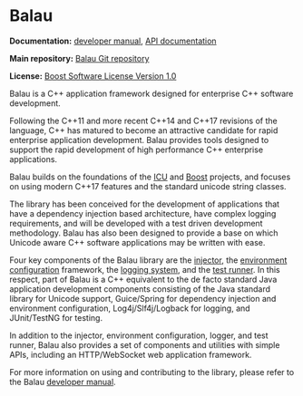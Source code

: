 Balau
====

**Documentation:** [developer manual](https://borasoftware.com/doc/balau/latest/manual), [API documentation](https://borasoftware.com/doc/balau/latest/api)

**Main repository:** [Balau Git repository](https://github.com/borasoftware/balau)

**License:** [Boost Software License Version 1.0](https://borasoftware.com/licenses/balau-license.html)


Balau is a C++ application framework designed for enterprise C++ software development.

Following the C++11 and more recent C++14 and C++17 revisions of the language, C++ has matured to become an attractive candidate for rapid enterprise application development. Balau provides tools designed to support the rapid development of high performance C++ enterprise applications.

Balau builds on the foundations of the [ICU](http://site.icu-project.org) and [Boost](http://www.boost.org) projects, and focuses on using modern C++17 features and the standard unicode string classes.

The library has been conceived for the development of applications that have a dependency injection based architecture, have complex logging requirements, and will be developed with a test driven development methodology. Balau has also been designed to provide a base on which Unicode aware C++ software applications may be written with ease.

Four key components of the Balau library are the [injector](https://github.com/borasoftware/balau/blob/master/src/main/cpp/Balau/Application/Injector.hpp), the [environment configuration](https://github.com/borasoftware/balau/blob/master/src/main/cpp/Balau/Application/EnvironmentConfiguration.hpp) framework, the [logging system](https://github.com/borasoftware/balau/blob/master/src/main/cpp/Balau/Logging/Logger.hpp), and the [test runner](https://github.com/borasoftware/balau/blob/master/src/main/cpp/Balau/Testing/TestRunner.hpp). In this respect, part of Balau is a C++ equivalent to the de facto standard Java application development components consisting of the Java standard library for Unicode support, Guice/Spring for dependency injection and environment configuration, Log4j/Slf4j/Logback for logging, and JUnit/TestNG for testing.

In addition to the injector, environment configuration, logger, and test runner, Balau also provides a set of components and utilities with simple APIs, including an HTTP/WebSocket web application framework.
 
For more information on using and contributing to the library, please refer to the Balau [developer manual](https://borasoftware.com/doc/balau/latest/manual).
